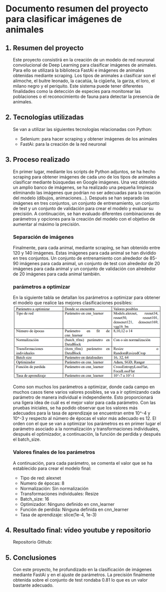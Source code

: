 <h1>Documento resumen del proyecto para clasificar imágenes de animales</h1>

<ol>
<h2><li>Resumen del proyecto</li></h2>
<p>Este proyecto consistirá en la creación de un modelo de red neuronal convolucional de Deep Learning para clasificar imágenes de animales. Para ello se utilizará la biblioteca FastAi e imágenes de animales obtenidas mediante scraping. Los tipos de animales a clasificar son el alimoche, el buitre leonado, la cacatúa, la cigüeña, la garza, el loro, el milano negro y el periquito. Este sistema puede tener diferentes finalidades como la detección de especies para monitorear las poblaciones o el reconocimiento de fauna para detectar la presencia de animales. </p>








<h2><li>Tecnologías utilizadas</li></h2>
<p>Se van a utilizar las siguientes tecnologías relacionadas con Python:</p>
<ul>
<li>Selenium: para hacer scraping y obtener imágenes de los animales</li>
<li>FastAi: para la creación de la red neuronal</li>
</ul>






<h2><li>Proceso realizado</li></h2>
<p>En primer lugar, mediante los scripts de Python adjuntos, se ha hecho scraping para obtener imágenes de cada uno de los tipos de animales a clasificar mediante búsquedas en Google imágenes. Una vez obtenido un amplio banco de imágenes, se ha realizado una pequeña limpieza eliminando las imágenes que podrían no ser adecuadas para la creación del modelo (dibujos, animaciones...). Después se han separado las imágenes en tres conjuntos, un conjunto de entrenamiento, un conjunto de test y un conjunto de validación para crear el modelo y evaluar su precisión. A continuación, se han evaluado diferentes combinaciones de parámetros y opciones para la creación del modelo con el objetivo de aumentar al máximo la precisión. </p>

<h3>Separación de imágenes</h3>
Finalmente, para cada animal, mediante scraping, se han obtenido entre 120 y 140 imágenes. Estas imágenes para cada animal se han dividido en tres conjuntos. Un conjunto de entrenamiento con alrededor de 85-90 imágenes para cada animal, un conjunto de test con alrededor de 20 imágenes para cada animal y un conjunto de validación con alrededor de 20 imágenes para cada animal también. 

<h3>parámetros a optimizar</h3>
En la siguiente tabla se detallan los parámetros a optimizar para obtener el modelo que realice las mejores clasificaciones posibles:

<img src="tabla.png"/>

Como son muchos los parámetros a optimizar, donde cada campo en muchos casos tiene varios valores posibles, se va a ir optimizando cada parámetro de manera individual e independiente. Esto proporcionará una ligera idea de cuál es el mejor valor para cada parámetro. Con las pruebas iniciales, se ha podido observar que los valores más adecuados para la tasa de aprendizaje se encuentran entre 10^-4 y 10^-3 y respecto al número de épocas el valor más adecuado es 12. El orden con el que se van a optimizar los parámetros es en primer lugar el parámetro asociado a la normalización y transformaciones individuales, después el optimizador, a continuación, la función de perdida y después el batch_size.


<h3>Valores finales de los parámetros</h3>
A continuación, para cada parámetro, se comenta el valor que se ha establecido para crear el modelo final:
<ul>
<li>Tipo de red: alexnet</li>
<li>Numero de épocas: 8</li>
<li>Normalización: Sin normalización</li>
<li>Transformaciones individuales: Resize</li>
<li>Batch_size: 16</li>
<li>Optimizador: Ninguno definido en cnn_learner</li>
<li>Función de perdida: Ninguna definida en cnn_learner</li>
<li>Tasa de aprendizaje: slice(1e-4, 1e-3)</li>
</ul>




<h2><li>Resultado final: vídeo youtube y repositorio</li></h2>
Repositorio Github:


<h2><li>Conclusiones</li></h2>
Con este proyecto, he profundizado en la clasificación de imágenes mediante FastAi y en el ajuste de parámetros. La precisión finalmente obtenida sobre el conjunto de test rondaba 0.81 lo que es un valor bastante adecuado.


</ol>
